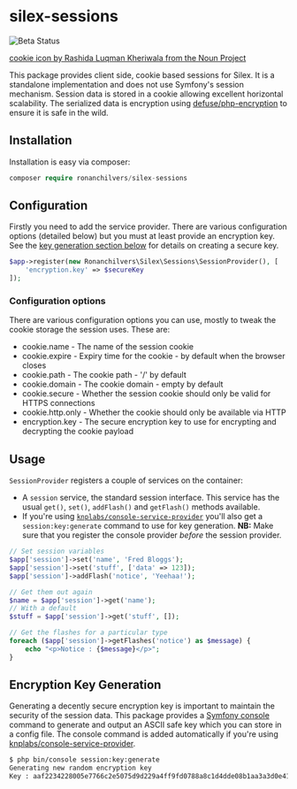 # silex-sessions

![Beta Status](https://img.shields.io/badge/status-beta-blue.svg?style=flat-square)

[cookie icon by Rashida Luqman Kheriwala from the Noun Project](https://thenounproject.com/search/?q=cookie&i=119497)

This package provides client side, cookie based sessions for Silex. It is a standalone implementation and does not use Symfony's session mechanism. Session data is stored in a cookie allowing excellent horizontal scalability. The serialized data is encryption using [defuse/php-encryption](https://github.com/defuse/php-encryption) to ensure it is safe in the wild.

## Installation

Installation is easy via composer:

```php
composer require ronanchilvers/silex-sessions
```

## Configuration

Firstly you need to add the service provider. There are various configuration options (detailed below) but you must at least provide an encryption key. See the [key generation section below](#encryption-key-generation) for details on creating a secure key.

```php
$app->register(new Ronanchilvers\Silex\Sessions\SessionProvider(), [
    'encryption.key' => $secureKey
]);

```

### Configuration options

There are various configuration options you can use, mostly to tweak the cookie storage the session uses. These are:

 - cookie.name - The name of the session cookie
 - cookie.expire - Expiry time for the cookie - by default when the browser closes
 - cookie.path - The cookie path - '/' by default
 - cookie.domain - The cookie domain - empty by default
 - cookie.secure - Whether the session cookie should only be valid for HTTPS connections
 - cookie.http.only - Whether the cookie should only be available via HTTP
 - encryption.key - The secure encryption key to use for encrypting and decrypting the cookie payload

## Usage

```SessionProvider``` registers a couple of services on the container:

 - A ```session``` service, the standard session interface. This service has the usual ```get()```, ```set()```, ```addFlash()``` and ```getFlash()``` methods available.
 - If you're using [```knplabs/console-service-provider```](https://github.com/KnpLabs/ConsoleServiceProvider) you'll also get a ```session:key:generate``` command to use for key generation. **NB:** Make sure that you register the console provider *before* the session provider.

```php
// Set session variables
$app['session']->set('name', 'Fred Bloggs');
$app['session']->set('stuff', ['data' => 123]);
$app['session']->addFlash('notice', 'Yeehaa!');

// Get them out again
$name = $app['session']->get('name');
// With a default
$stuff = $app['session']->get('stuff', []);

// Get the flashes for a particular type
foreach ($app['session']->getFlashes('notice') as $message) {
    echo "<p>Notice : {$message}</p>";
}
```

## Encryption Key Generation

Generating a decently secure encryption key is important to maintain the security of the session data. This package provides a [Symfony console](https://github.com/symfony/console) command to generate and output an ASCII safe key which you can store in a config file. The console command is added automatically if you're using [knplabs/console-service-provider](https://github.com/KnpLabs/ConsoleServiceProvider).

```bash
$ php bin/console session:key:generate
Generating new random encryption key
Key : aaf2234228005e7766c2e5075d9d229a4ff9fd0788a8c1d4dde08b1aa3a3d0e413c7694174201e20989fcb9db8238a8b6bdb1277f3d0e413c766c2e5075d9d2197d4d5b
```
